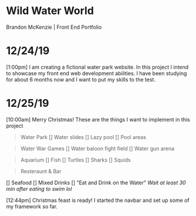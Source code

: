 # Wild Water World
Brandon McKenzie | Front End Portfolio

# 12/24/19
[1:00pm]
I am creating a fictional water park website.
In this project I intend to showcase my front end web development abilities. 
I have been studying for about 6 months now and I want to put my skills to the test.

# 12/25/19
[10:00am] Merry Christmas!
These are the things I want to implement in this project

> Water Park 
[] Water slides
[] Lazy pool
[] Pool areas

> Water War Games
[] Water baloon fight field
[] Water gun arena

> Aquarium
[] Fish
[] Turtles
[] Sharks
[] Squids

> Resteraunt & Bar

[] Seafood
[] Mixed Drinks
[] "Eat and Drink on the Water" *Wait at least 30 min after eating to swim lol*

[12:44pm]
Christmas feast is ready! I started the navbar and set up some of my framework so far.